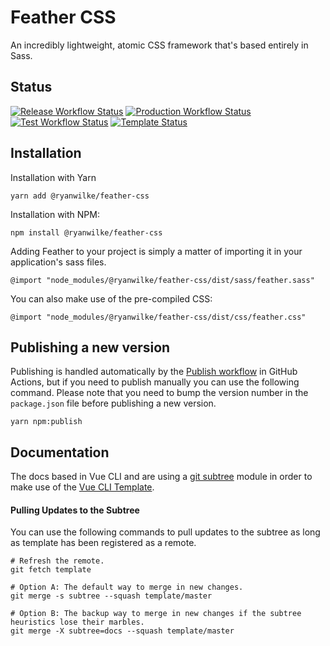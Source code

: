 # Feather CSS
An incredibly lightweight, atomic CSS framework that's based entirely in Sass.

## Status
[![Release Workflow Status](https://github.com/ryanjwilke/feather/workflows/Release/badge.svg)](https://github.com/ryanjwilke/feather/actions)
[![Production Workflow Status](https://github.com/ryanjwilke/feather/workflows/Production/badge.svg)](https://github.com/ryanjwilke/feather/actions)
[![Test Workflow Status](https://github.com/ryanjwilke/feather/workflows/Test/badge.svg)](https://github.com/ryanjwilke/feather/actions)
[![Template Status](https://github.com/ryanjwilke/vue-cli-template/workflows/Production/badge.svg)](https://github.com/ryanjwilke/vue-cli-template/actions)

## Installation
Installation with Yarn
```
yarn add @ryanwilke/feather-css
```

Installation with NPM:
```
npm install @ryanwilke/feather-css
```

Adding Feather to your project is simply a matter of importing it in your application's sass files.
```
@import "node_modules/@ryanwilke/feather-css/dist/sass/feather.sass"
```

You can also make use of the pre-compiled CSS:
```
@import "node_modules/@ryanwilke/feather-css/dist/css/feather.css"
```

## Publishing a new version
Publishing is handled automatically by the [Publish workflow](https://github.com/ryanjwilke/feather/actions?query=workflow%3APublish) in GitHub Actions, but if you need to publish manually you can use the following command. Please note that you need to bump the version number in the `package.json` file before publishing a new version.
```
yarn npm:publish
```

## Documentation
The docs based in Vue CLI and are using a [git subtree](https://medium.com/@porteneuve/mastering-git-subtrees-943d29a798ec) module in order to make use of the [Vue CLI Template](https://github.com/ryanjwilke/vue-cli-template).

#### Pulling Updates to the Subtree
You can use the following commands to pull updates to the subtree as long as template has been registered as a remote.
```
# Refresh the remote.
git fetch template

# Option A: The default way to merge in new changes.
git merge -s subtree --squash template/master

# Option B: The backup way to merge in new changes if the subtree heuristics lose their marbles.
git merge -X subtree=docs --squash template/master
```

